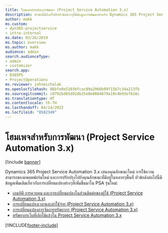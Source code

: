 ```yaml
---
title: โฮมเพจสำหรับการพัฒนา (Project Service Automation 3.x)
description: หัวข่อนี้มีลิงก์ไปยังหัวข้อต่างๆที่มีข้อมูลการพัฒนาสำหรับ Dynamics 365 Project Service Automation (PSA) รุ่น 3.x.
author: makk
ms.custom:
- dyn365-projectservice
- intro-internal
ms.date: 03/26/2019
ms.topic: overview
ms.author: makk
audience: admin
search.audienceType:
- admin
- customizer
search.app:
- D365PS
- ProjectOperations
ms.reviewer: johnmichalak
ms.openlocfilehash: 86bfe8e5103bfcac89a2966b99f15b7c34a213fb
ms.sourcegitcommit: c0792bd65d92db25e0e8864879a19c4b93efb10c
ms.translationtype: HT
ms.contentlocale: th-TH
ms.lasthandoff: 04/14/2022
ms.locfileid: "8582349"
---
```

# <a name="development-home-page-project-service-automation-3x"></a>โฮมเพจสำหรับการพัฒนา (Project Service Automation 3.x)

[!include [banner](../../includes/psa-now-project-operations.md)]

Dynamics 365 Project Service Automation 3.x เสนอคุณลักษณะใหม่ การใช้ความสามารถของแพลตฟอร์มใหม่ และการปรับปรุงไปยังคุณลักษณะที่มีอยู่ในหลายๆพื้นที่ หัวข้อดังต่อไปนี้มีข้อมูลเพิ่มเติมเกี่ยวกับการเปลี่ยนแปลงต่างๆที่เพิ่มขึ้นมาใน PSA รุ่นใหม่:

- [เอนทิตี การควบคุม และการเปลี่ยนแปลงในส่วนติดต่อของผู้ใช้ (Project Service Automation 3.x)](../developer-guides/entity-changes-v3.x.md)
- [การเปลี่ยนแปลงเวลาและค่าใช้จ่าย (Project Service Automation 3.x)](../developer-guides/time-expense-changes-v3.x.md)
- [การเปลี่ยนแปลงการจัดการทรัพยากร (Project Service Automation 3.x)](../developer-guides/resource-management-changes-v3.x.md)
- [ทรัพยากรเว็บที่เลิกใช้แล้วใน Project Service Automation 3.x](../developer-guides/web-resources-deprecated-v3.x.md)


[!INCLUDE[footer-include](../../includes/footer-banner.md)]
